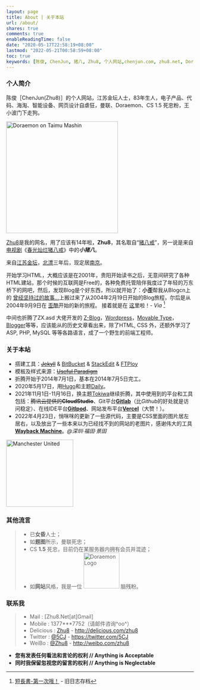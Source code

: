 ```yaml
---
layout: page
title: About | 关于本站
url: /about/
shares: true
comments: true
enableReadingTime: false
date: "2020-05-17T22:58:19+08:00"
lastmod: "2022-05-21T00:58:59+08:00"
toc: true
keywords: [陈俊, ChenJun, 猪八, Zhu8, 个人网站,chenjun.com, zhu8.net, Doraemon, 王小波, Hugo]
---
```


### 个人简介

陈俊［ChenJun(Zhu8)］的个人网站，江苏金坛人士，83年生人，电子产品、代码、海淘、智能设备、网页设计自虐狂，曼联、Doraemon、CS 1.5 死忠粉，王小波门下走狗。
<!--more-->
<img src="/images/pages/doraemon-300.png" width="300px" class="left" id="trans" alt="Doraemon on Taimu Mashin" title="Doraemon on Taimu Mashin" />

[Zhu8](https://zhu8.net/)是我的网名，用了应该有14年啦，**Zhu8**，其名取自“[猪八戒](https://zh.wikipedia.org/wiki/%E7%8C%AA%E5%85%AB%E6%88%92 "猪八戒")”，另一说是来自[电视剧](https://zh.wikipedia.org/wiki/%E7%94%B5%E8%A7%86%E5%89%A7 "电视剧")《[春光灿烂猪八戒](https://zh.wikipedia.org/wiki/%E6%98%A5%E5%85%89%E7%81%BF%E7%83%82%E7%8C%AA%E5%85%AB%E6%88%92 "春光灿烂猪八戒")》中的***小猪八***。

来自[江苏](https://zh.wikipedia.org/wiki/%E6%B1%9F%E8%8B%8F "江苏")[金坛](https://zh.wikipedia.org/wiki/%E9%87%91%E5%9D%9B "金坛")，[北漂](https://zh.wikipedia.org/wiki/%E5%8C%97%E6%BC%82 "北漂")三年后，现定居[南京](https://zh.wikipedia.org/wiki/%E5%8D%97%E4%BA%AC "南京")。

开始学习HTML，大概应该是在2001年，贵阳开始读书之后，无意间研究了各种HTML建站，那个时候的互联网是Free的，各种免费托管陪伴我度过了年轻的万东桥下的网吧，然后，发现Blog是个好东西，所以就开始了：**小歪**帮我从Blogcn上的 [曾经坚持过的故事…](http://zhu8.blogone.net)上搬过来了从2004年2月19日开始的Blog旅程，尔后是从2004年9月9日在 [歪酷](http://zhu8.yculblog.com)开始的新的旅程。 接着就是在 [这里](https://www.4thway.cn)啦！- *Via* [^1]

中间也折腾了ZX.asd 大佬开发的 [Z-Blog](https://www.rainbowsoft.org)，[Wordpress](https://wordpress.org)，[Movable Type](https://movabletype.org)，[Blogger](https://www.blogger.com)等等，应该能从的历史文章看出来，除了HTML, CSS 外，还额外学习了ASP, PHP, MySQL 等等各路语言，成了一个野生的前端工程师。

### 关于本站

* 搭建工具：~~[Jekyll](http://jekyllrb.com/)~~ & [BitBucket](https://bitbucket.org/) & [StackEdit](https://stackedit.io/) & [FTPloy](http://ftploy.com/)
* 模板及样式来源：~~[Useful Paradigm](http://usefulparadigm.com/)~~
* 折腾开始于2014年7月1日，基本在2014年7月5日完工。
* 2020年5月17日，用[Hugo](https://gohugo.io/)和主题[Daily](https://github.com/amazingrise/hugo-theme-diary)。
* 2021年11月1日-11月16日，换主题[Tokiwa](https://github.com/heyeshuang/hugo-theme-tokiwa)继续折腾，其中使用到的平台和工具包括：~~腾讯云提供的**CloudStudio**~~、Git平台[**Gitlab**](https://gitlab.com/)（比*Github*的好处就是访问稳定）、在线IDE平台[**Gitlpod**](https://gitpod.io/)、网站发布平台[**Vercel**](https://vercel.com/)（大赞！）。
* 2022年4月23日，悄咪咪的更新了一些源代码，主要是CSS里面的图片居左居右，以及放出了一些本来以为已经找不到的网站的老图片，感谢伟大的工具[**Wayback Machine**](https://web.archive.org/web/20060614054822/http://219.141.36.145/school/UploadFiles/20041115162230783.jpg)。*@深圳·福田·景田*

<img src="/images/pages/ManUtd.png" width="180px" class="right" id="trans" alt="Manchester United" title="Manchester United" />

### 其他流言

> * 已**女昏**人士；
> * 如**题图**所示，曼联死忠；
> * CS **1.5** 死忠，目前仍在某服务器内拥有会员并混迹；
> * 如**网站**风格，我是一位 <img src="/images/pages/doraemon-logo-small.png" width="96px" id="pure" alt="Doraemon Logo" title="Doraemon Logo" /> 脑残粉。

### 联系我

> -   Mail : [Zhu8.Net[at]Gmail]
> -   Mobile : 1377\*\*\*7752（请邮件咨询\^oo\^）
> -   Delicious : [Zhu8](http://delicious.com/zhu8) -
>     http://delicious.com/zhu8
> -   Twitter : [@5CJ](https://twitter.com/5CJ) -
>     https://twitter.com/5CJ
> -   WeiBo : [@Zhu8](http://weibo.com/zhu8) -
>     http://weibo.com/zhu8

-   **您有发表任何看法和言论的权利 // Anything is Acceptable**
-   **同时我保留忽视您的留言的权利 // Anything is Neglectable**

[^1]: [短長書-第一次哦！][2] - 旧日志存档

[2]:https://zhu8.net/old/post/1.html "短長書-第一次哦！"